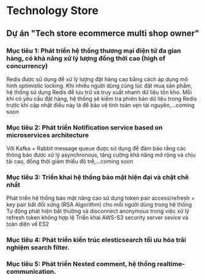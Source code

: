 # Technology Store
## Dự án "Tech store ecommerce multi shop owner"

### Mục tiêu 1: Phát triển hệ thống thương mại điện tử đa gian hàng, có khả năng xử lý lượng đồng thời cao (high of concurrency) 
Redis được sử dụng để xử lý lượng đặt hàng cao bằng cách áp dụng mô hình optimistic locking. Khi nhiều người dùng cùng lúc đặt mua sản phẩm, hệ thống sử dụng Redis để lưu trữ và truy xuất nhanh dữ liệu tồn kho. Mỗi khi có yêu cầu đặt hàng, hệ thống sẽ kiểm tra phiên bản dữ liệu trong Redis trước khi cập nhật điều này là để bảo vệ tính toàn vẹn tài nguyên,...coming soon

### Mục tiêu 2: Phát triển Notification service based on microservices architecture
Với Kafka + Rabbit message queue được sử dụng để đảm bảo rằng các thông báo được xử lý asynchronous, tăng cường khả năng mở rộng và chịu tải cao, đồng thời giảm thiểu độ trễ,...coming soon

### Mục tiêu 3: Triển khai hệ thống bảo mật hiện đại và chặt chẽ nhất
Phát triển hệ thống bảo mật nâng cao sử dụng token pair access/refresh + key pair bất đối xứng (RSA Algorithm) cho mỗi người dùng trong hệ thống
Tự động phát hiện bất thường và disconnect anonymous trong việc xử lý refresh token không hợp lệ
Triển khai AWS-S3 security server sevice và toàn diện về ES2

### Mục tiêu 4: Phát triển kiến trúc elesticsearch tối ưu hóa trãi nghiệm search filter.

### Mục tiêu 5: Phát triển Nested comment, hệ thống realtime-communication.
